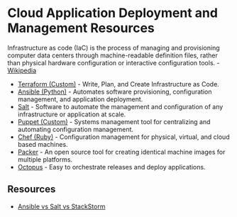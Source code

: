 # Cloud Application Deployment and Management Resources

Infrastructure as code (IaC) is the process of managing and provisioning computer data centers through machine-readable definition files, rather than physical hardware configuration or interactive configuration tools. - [Wikipedia](https://en.wikipedia.org/wiki/Infrastructure_as_Code)

* [Terraform (Custom)](https://www.terraform.io/) - Write, Plan, and Create Infrastructure as Code.
* [Ansible (Python)](https://www.ansible.com/) - Automates software provisioning, configuration management, and application deployment.
* [Salt](https://github.com/saltstack/salt) - Software to automate the management and configuration of any infrastructure or application at scale.
* [Puppet (Custom)](https://puppet.com/) - Systems management tool for centralizing and automating configuration management.
* [Chef (Ruby)](https://www.chef.io/) - Configuration management for physical, virtual, and cloud based machines.
* [Packer](https://www.packer.io/) - An open source tool for creating identical machine images for multiple platforms.
* [Octopus](https://octopus.com/) - Easy to orchestrate releases and deploy applications.

## Resources

* [Ansible vs Salt vs StackStorm](https://medium.com/@anthonypjshaw/ansible-v-s-salt-saltstack-v-s-stackstorm-3d8f57149368)
